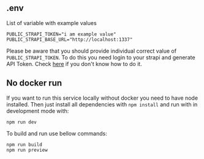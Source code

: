 ## .env

List of variable with example values

```
PUBLIC_STRAPI_TOKEN="i am example value"
PUBLIC_STRAPI_BASE_URL="http://localhost:1337"
```

Please be aware that you should provide individual correct value of `PUBLIC_STRAPI_TOKEN`. To do this you need login to your strapi and generate API Token. Check [here](https://docs.strapi.io/user-docs/settings/API-tokens) if you don't know how to do it.

## No docker run

If you want to run this service locally without docker you need to have node installed. Then just install all dependencies with `npm install` and run with in development mode with:

```
npm run dev
```

To build and run use bellow commands:

```
npm run build
npm run preview
```
